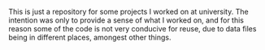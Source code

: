 This is just a repository for some projects I worked on at university. 
The intention was only to provide a sense of what I worked on, and for this reason some of the code is not very conducive for reuse, 
due to data files being in different places, amongest other things.
